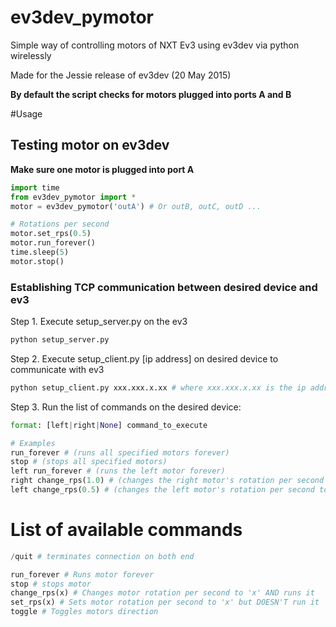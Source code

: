 # ev3dev_pymotor
Simple way of controlling motors of NXT Ev3 using ev3dev via python wirelessly

Made for the Jessie release of ev3dev (20 May 2015)

**By default the script checks for motors plugged into ports A and B**

#Usage
## Testing motor on ev3dev
**Make sure one motor is plugged into port A**

```python
import time
from ev3dev_pymotor import *
motor = ev3dev_pymotor('outA') # Or outB, outC, outD ...

# Rotations per second
motor.set_rps(0.5)
motor.run_forever()
time.sleep(5)
motor.stop()
```

### Establishing TCP communication between desired device and ev3

Step 1.
Execute setup_server.py on the ev3

```python
python setup_server.py
```

Step 2.
Execute setup_client.py [ip address] on desired device to communicate with ev3

```python
python setup_client.py xxx.xxx.x.xx # where xxx.xxx.x.xx is the ip address of the ev3
```

Step 3.
Run the list of commands on the desired device:
```python
format: [left|right|None] command_to_execute

# Examples
run_forever # (runs all specified motors forever)
stop # (stops all specified motors)
left run_forever # (runs the left motor forever)
right change_rps(1.0) # (changes the right motor's rotation per second to '1' and runs it)
left change_rps(0.5) # (changes the left motor's rotation per second to '0.5' and runs it)
```

# List of available commands
```python
/quit # terminates connection on both end

run_forever # Runs motor forever
stop # stops motor
change_rps(x) # Changes motor rotation per second to 'x' AND runs it
set_rps(x) # Sets motor rotation per second to 'x' but DOESN'T run it
toggle # Toggles motors direction
```
